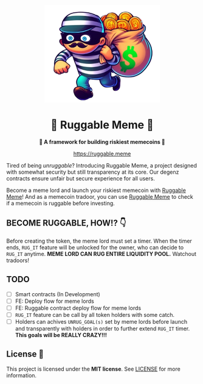 <!-- prettier-ignore-start -->
<!-- markdownlint-disable -->

<!-- ************************************* -->
<!-- *        HEADER WITH LOGO           * -->
<!-- ************************************* -->
<p align="center">
  <img src="assets/logo/logo.png" height="256">
</p>

<h1 align="center">💸 Ruggable Meme 💸</h1>

<p align="center">
  <strong>🧨 A framework for building riskiest memecoins 🧨</strong>
</p>

<p align="center">
  <a href="https://ruggable.meme">https://ruggable.meme</a>
</p>

Tired of being _unruggable_? Introducing Ruggable Meme, a project designed with somewhat security but still transparency at its core. Our degenz contracts ensure unfair but secure experience for all users.

Become a meme lord and launch your riskiest memecoin with [Ruggable Meme](https://ruggable.meme)! And as a memecoin tradoor, you can use [Ruggable Meme](https://ruggable.meme) to check if a memecoin is ruggable before investing.

## BECOME RUGGABLE, HOW!? 👇

Before creating the token, the meme lord must set a timer. When the timer ends, `RUG_IT` feature will be unlocked for the owner, who can decide to `RUG_IT` anytime. **MEME LORD CAN RUG ENTIRE LIQUIDITY POOL.** Watchout tradoors!

## TODO

-   [ ] Smart contracts (In Development)
-   [ ] FE: Deploy flow for meme lords
-   [ ] FE: Ruggable contract deploy flow for meme lords
-   [ ] `RUG_IT` feature can be call by all token holders with some catch.
-   [ ] Holders can achives `UNRUG_GOAL(s)` set by meme lords before launch and transparently with holders in order to further extend `RUG_IT` timer. **This goals will be REALLY CRAZY!!!**

## License 📖

This project is licensed under the **MIT license**. See [LICENSE](LICENSE) for more information.
